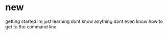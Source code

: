 # new
getting started
im just learning dont know anything
dont even know how to get to the command line
